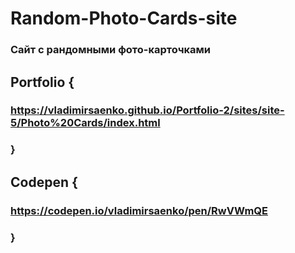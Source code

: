 # Random-Photo-Cards-site

### Сайт с рандомными фото-карточками

## Portfolio  {

### https://vladimirsaenko.github.io/Portfolio-2/sites/site-5/Photo%20Cards/index.html

### }

## Codepen {

### https://codepen.io/vladimirsaenko/pen/RwVWmQE

### }
